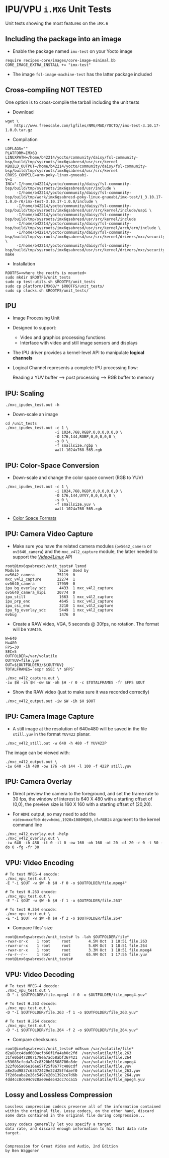 # IPU/VPU `i.MX6` Unit Tests

Unit tests showing the most features on the `iMX.6`

## Including the package into an image

* Enable the package named `imx-test` on your Yocto image

~~~~{.python}
require recipes-core/images/core-image-minimal.bb
CORE_IMAGE_EXTRA_INSTALL += "imx-test"
~~~~

* The image `fsl-image-machine-test` has the latter package included

## Cross-compiling **NOT TESTED**

One option is to cross-compile the tarball including the unit tests

* Download 

~~~~{.bash}
wget \
    http://www.freescale.com/lgfiles/NMG/MAD/YOCTO//imx-test-3.10.17-1.0.0.tar.gz
~~~~

* Compilation

~~~~{.bash}
LDFLAGS=""
PLATFORM=IMX6Q
LINUXPATH=/home/b42214/yocto/community/daisy/fsl-community-bsp/build/tmp/sysroots/imx6qsabresd/usr/src/kernel
KBUILD_OUTPUT=/home/b42214/yocto/community/daisy/fsl-community-bsp/build/tmp/sysroots/imx6qsabresd/usr/src/kernel 
CROSS_COMPILE=arm-poky-linux-gnueabi-
V=1
INC="-I/home/b42214/yocto/community/daisy/fsl-community-bsp/build/tmp/sysroots/imx6qsabresd/usr/include \
     -I/home/b42214/yocto/community/daisy/fsl-community-bsp/build/tmp/work/imx6qsabresd-poky-linux-gnueabi/imx-test/1_3.10.17-1.0.0-r0/imx-test-3.10.17-1.0.0/include \
     -I/home/b42214/yocto/community/daisy/fsl-community-bsp/build/tmp/sysroots/imx6qsabresd/usr/src/kernel/include/uapi \
     -I/home/b42214/yocto/community/daisy/fsl-community-bsp/build/tmp/sysroots/imx6qsabresd/usr/src/kernel/include 
     -I/home/b42214/yocto/community/daisy/fsl-community-bsp/build/tmp/sysroots/imx6qsabresd/usr/src/kernel/arch/arm/include \
     -I/home/b42214/yocto/community/daisy/fsl-community-bsp/build/tmp/sysroots/imx6qsabresd/usr/src/kernel/drivers/mxc/security/rng/include \
     -I/home/b42214/yocto/community/daisy/fsl-community-bsp/build/tmp/sysroots/imx6qsabresd/usr/src/kernel/drivers/mxc/security/sahara2/include"
make
~~~~

* Installation

~~~~{.bash}
ROOTFS=<where the rootfs is mounted>
sudo mkdir $ROOTFS/unit_tests
sudo cp test-utils.sh $ROOTFS/unit_tests
sudo cp platform/IMX6Q/* $ROOTFS/unit_tests/
sudo cp clocks.sh $ROOTFS/unit_tests/
~~~~

## IPU

* Image Processing Unit

* Designed to support:
    * Video and graphics processing functions
    * Interface with video and still image sensors and displays

* The IPU driver provides a kernel-level API to manipulate **logical channels**

* Logical Channel represents a complete IPU processing flow:

    Reading a YUV buffer --> post processing --> RGB buffer to memory

## IPU: Scaling

~~~~{.bash}
./mxc_ipudev_test.out -h
~~~~

* Down-scale an image

~~~~{.bash}
cd /unit_tests
./mxc_ipudev_test.out -c 1 \
                      -i 1024,768,RGBP,0,0,0,0,0,0 \
                      -O 176,144,RGBP,0,0,0,0,0 \
                      -s 0 \
                      -f smallsize.rgbp \
                      wall-1024x768-565.rgb
~~~~

## IPU: Color-Space Conversion

* Down-scale and change the color space convert (RGB to YUV)

~~~~{.bash}
./mxc_ipudev_test.out -c 1 \
                      -i 1024,768,RGBP,0,0,0,0,0,0 \
                      -O 176,144,UYVY,0,0,0,0,0 \
                      -s 0 \
                      -f smallsize.yuv \
                      wall-1024x768-565.rgb
~~~~

* [Color Space Formats](http://www.fourcc.org/)

## IPU: Camera Video Capture

* Make sure you have the related camera modules (`ov5642_camera` or `ov5640_camera`) and the
  `mxc_v4l2_capture` module, the latter needed to support the [*Video4Linux*](http://en.wikipedia.org/wiki/Video4Linux) API

~~~~{.bash}
root@imx6qsabresd:/unit_tests# lsmod
Module                  Size  Used by
ov5642_camera          75119  0 
mxc_v4l2_capture       22274  1 
ov5640_camera          17959  0 
ipu_bg_overlay_sdc      4433  1 mxc_v4l2_capture
ov5640_camera_mipi     20774  0 
ipu_still               1663  1 mxc_v4l2_capture
ipu_prp_enc             4645  1 mxc_v4l2_capture
ipu_csi_enc             3210  1 mxc_v4l2_capture
ipu_fg_overlay_sdc      5449  1 mxc_v4l2_capture
evbug                   1476  0
~~~~~~

* Create a RAW video, VGA, 5 seconds @ 30fps, no rotation. The format will be `YUV420`.

~~~~{.bash}
W=640
H=480
FPS=30
SEC=5
OUTFOLDER=/var/volatile
OUTYUV=file.yuv
OUT=${OUTFOLDER}/${OUTYUV}
TOTALFRAMES=`expr $SEC \* $FPS`
~~~~~

~~~~{.bash}
./mxc_v4l2_capture.out \
-iw $W -ih $H -ow $W -oh $H -r 0 -c $TOTALFRAMES -fr $FPS $OUT
~~~~

* Show the RAW video (just to make sure it was recorded correctly)

~~~~{.bash}
./mxc_v4l2_output.out -iw $W -ih $H $OUT
~~~~

## IPU: Camera Image Capture

* A still image at the resolution of 640x480 will be saved in the file `still.yuv` 
  in the format `YUV422` planar.

~~~~{.bash}
./mxc_v4l2_still.out -w 640 -h 480 -f YUV422P
~~~~

The image can be viewed with:

~~~~{.bash}
./mxc_v4l2_output.out \
-iw 640 -ih 480 -ow 176 -oh 144 -l 100 -f 422P still.yuv
~~~~


## IPU: Camera Overlay

* Direct preview the camera to the foreground, and set the frame rate to 30 fps, 
the window of interest is 640 X 480 with a starting offset of (0,0), 
the preview size is 160 X 160 with a starting offset of (20,20). 

* For `HDMI` output, so may need to add the 
  `video=mxcfb0:dev=hdmi,1920x1080M@60,if=RGB24` argument to the kernel
  command line

~~~~{.bash}
./mxc_v4l2_overlay.out -help
./mxc_v4l2_overlay.out \
-iw 640 -ih 480 -it 0 -il 0 -ow 160 -oh 160 -ot 20 -ol 20 -r 0 -t 50 -do 0 -fg -fr 30
~~~~


## VPU: Video Encoding

~~~~{.bash}
# To test MPEG-4 encode:
./mxc_vpu_test.out \
-E "-i $OUT -w $W -h $H -f 0 -o $OUTFOLDER/file.mpeg4"

# To test H.263 encode:
./mxc_vpu_test.out \
-E "-i $OUT -w $W -h $H -f 1 -o $OUTFOLDER/file.263"

# To test H.264 encode:
./mxc_vpu_test.out \
-E "-i $OUT -w $W -h $H -f 2 -o $OUTFOLDER/file.264"
~~~~

* Compare files' size

~~~~{.bash}
root@imx6qsabresd:/unit_tests# ls -lah $OUTFOLDER/file*
-rwxr-xr-x    1 root     root        4.5M Oct  1 18:51 file.263
-rwxr-xr-x    1 root     root        5.6M Oct  1 18:51 file.264
-rwxr-xr-x    1 root     root        3.3M Oct  1 18:51 file.mpeg4
-rw-r--r--    1 root     root       65.9M Oct  1 17:55 file.yuv
root@imx6qsabresd:/unit_tests#
~~~~

## VPU: Video Decoding

~~~~{.bash}
# To test MPEG-4 decode:
./mxc_vpu_test.out \
-D "-i $OUTFOLDER/file.mpeg4 -f 0 -o $OUTFOLDER/file_mpeg4.yuv"

# To test H.263 decode:
./mxc_vpu_test.out \
-D "-i $OUTFOLDER/file.263 -f 1 -o $OUTFOLDER/file_263.yuv"

# To test H.264 decode:
./mxc_vpu_test.out \
-D "-i $OUTFOLDER/file.264 -f 2 -o $OUTFOLDER/file_264.yuv"
~~~~

* Compare checksums

~~~~{.bash}
root@imx6qsabresd:/unit_tests# md5sum /var/volatile/file*
d2a88cc4dad600acfb66f1fa4ab0c2fd  /var/volatile/file.263
31fe0bd472807178ea7ad58abf367421  /var/volatile/file.264
c53083cfcda7a7c8320b01508706c8de  /var/volatile/file.mpeg4
322f065a06e16ae57f25f8677c488cdf  /var/volatile/file.yuv
a8e2bd9837c63672429e22d25ffdaef0  /var/volatile/file_263.yuv
7f2d6eaba2e26c5497e20b1392ce7d6b  /var/volatile/file_264.yuv
4dd4cc8c694c928ae0ede542cc7cca15  /var/volatile/file_mpeg4.yuv
~~~~

## Lossy and Lossless Compression

    Lossless compression codecs preserve all of the information contained 
    within the original file. Lossy codecs, on the other hand, discard 
    some data contained in the original file during compression... 

    Lossy codecs generally let you specify a target 
    data rate, and discard enough information to hit that data rate target. 


    Compression for Great Video and Audio, 2nd Edition
    by Ben Waggoner


